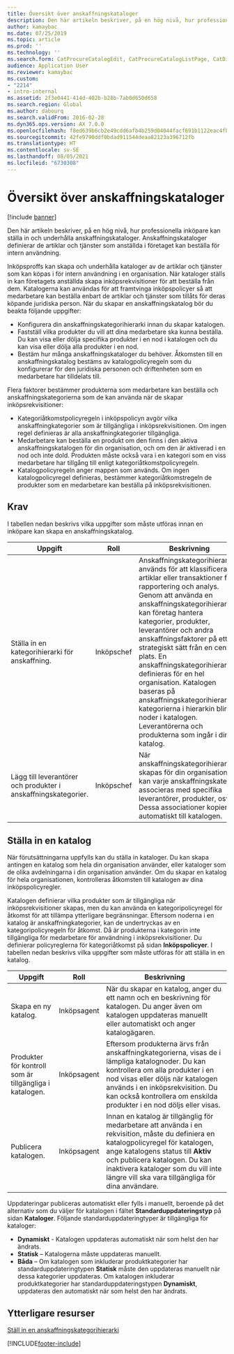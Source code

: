 ```yaml
---
title: Översikt över anskaffningskataloger
description: Den här artikeln beskriver, på en hög nivå, hur professionella inköpare kan ställa in och underhålla anskaffningskataloger. Anskaffningskataloger definierar de artiklar och tjänster som anställda i företaget kan beställa för intern användning.
author: kamaybac
ms.date: 07/25/2019
ms.topic: article
ms.prod: ''
ms.technology: ''
ms.search.form: CatProcureCatalogEdit, CatProcureCatalogListPage, CatDisplayProductRelationAdd
audience: Application User
ms.reviewer: kamaybac
ms.custom:
- "2214"
- intro-internal
ms.assetid: 2f3e0441-414d-402b-b28b-7ab0d650d658
ms.search.region: Global
ms.author: dabourq
ms.search.validFrom: 2016-02-28
ms.dyn365.ops.version: AX 7.0.0
ms.openlocfilehash: f8ed639b6cb2e49cdd6afb4b259d04044facf691b1122eac4fb2694b0946025d
ms.sourcegitcommit: 42fe9790ddf0bdad911544deaa82123a396712fb
ms.translationtype: HT
ms.contentlocale: sv-SE
ms.lasthandoff: 08/05/2021
ms.locfileid: "6730308"
---
```

# <a name="procurement-catalogs-overview"></a>Översikt över anskaffningskataloger

[!include [banner](../includes/banner.md)]

Den här artikeln beskriver, på en hög nivå, hur professionella inköpare kan ställa in och underhålla anskaffningskataloger. Anskaffningskataloger definierar de artiklar och tjänster som anställda i företaget kan beställa för intern användning.

Inköpsproffs kan skapa och underhålla kataloger av de artiklar och tjänster som kan köpas i för intern användning i en organisation. När kataloger ställs in kan företagets anställda skapa inköpsrekvisitioner för att beställa från dem. Katalogerna kan användas för att framtvinga inköpspolicyer så att medarbetare kan beställa enbart de artiklar och tjänster som tillåts för deras köpande juridiska person. När du skapar en anskaffningskatalog bör du beakta följande uppgifter:

-   Konfigurera din anskaffningskategorihierarki innan du skapar katalogen.
-   Fastställ vilka produkter du vill att dina medarbetare ska kunna beställa. Du kan visa eller dölja specifika produkter i en nod i katalogen och du kan visa eller dölja alla produkter i en nod.
-   Bestäm hur många anskaffningskataloger du behöver. Åtkomsten till en anskaffningskatalog bestäms av katalogpolicyregeln som du konfigurerar för den juridiska personen och driftenheten som en medarbetare har tilldelats till.

Flera faktorer bestämmer produkterna som medarbetare kan beställa och anskaffningskategorierna som de kan använda när de skapar inköpsrekvisitioner:

-   Kategoriåtkomstpolicyregeln i inköpspolicyn avgör vilka anskaffningkategorier som är tillgängliga i inköpsrekvisitionen. Om ingen regel definieras är alla anskaffningkategorier tillgängliga.
-   Medarbetare kan beställa en produkt om den finns i den aktiva anskaffningskatalogen för din organisation, och om den är aktiverad i en nod och inte dold. Produkten måste också vara i en kategori som en viss medarbetare har tillgång till enligt kategoriåtkomstpolicyregeln.
-   Katalogpolicyregeln anger mappen som används. Om ingen katalogpolicyregel definieras, bestämmer kategoriåtkomstregeln de produkter som en medarbetare kan beställa på inköpsrekvisitionen.

## <a name="prerequisites"></a>Krav
I tabellen nedan beskrivs vilka uppgifter som måste utföras innan en inköpare kan skapa en anskaffningskatalog.

| Uppgift                                                | Roll               | Beskrivning                                                                                                                                                                                                                                                                                                                                                                                                                                                                                                             |
|-----------------------------------------------------|--------------------|-------------------------------------------------------------------------------------------------------------------------------------------------------------------------------------------------------------------------------------------------------------------------------------------------------------------------------------------------------------------------------------------------------------------------------------------------------------------------------------------------------------------------|
| Ställa in en kategorihierarki för anskaffning.            | Inköpschef | Anskaffningskategorihierarkier används för att klassificera artiklar eller transaktioner för rapportering och analys. Genom att använda en anskaffningskategorihierarki kan företag hantera kategorier, produkter, leverantörer och andra anskaffningsfaktorer på ett strategiskt sätt från en central plats. En anskaffningskategorihierarki definieras för en hel organisation. Katalogen baseras på anskaffningskategorihierarkin: kategorierna i hierarkin blir noder i katalogen. Leverantörerna och produkterna som ingår i din katalog. |
| Lägg till leverantörer och produkter i anskaffningskategorier. | Inköpschef | När anskaffningskategorihierarkin skapas för din organisation, kan varje anskaffningskategori associeras med specifika leverantörer, produkter, osv. Dessa associationer kopieras automatiskt till katalogen.                                                                                                                                                                                                                                                                                           |

## <a name="setting-up-a-catalog"></a>Ställa in en katalog
När förutsättningarna uppfylls kan du ställa in kataloger. Du kan skapa antingen en katalog som hela din organisation använder, eller kataloger som de olika avdelningarna i din organisation använder. Om du skapar en katalog för hela organisationen, kontrolleras åtkomsten till katalogen av dina inköpspolicyregler.  

Katalogen definierar vilka produkter som är tillgängliga när inköpsrekvisitioner skapas, men du kan använda en kategoripolicyregel för åtkomst för att tillämpa ytterligare begränsningar. Eftersom noderna i en katalog är anskaffningkategorier, kan de undertryckas av en kategoripolicyregeln för åtkomst. Då är produkterna i kategorin inte tillgängliga för medarbetare för användning i inköpsrekvisitioner. Du definierar policyreglerna för kategoriåtkomst på sidan **Inköpspolicyer**. I tabellen nedan beskrivs vilka uppgifter som måste utföras för att ställa in en katalog.

| Uppgift                                                   | Roll             | Beskrivning                                                                                                                                                                                                                                                                                                                  |
|--------------------------------------------------------|------------------|------------------------------------------------------------------------------------------------------------------------------------------------------------------------------------------------------------------------------------------------------------------------------------------------------------------------------|
| Skapa en ny katalog.                                  | Inköpsagent | När du skapar en katalog, anger du ett namn och en beskrivning för katalogen. Du anger även om katalogen uppdateras manuellt eller automatiskt och anger katalogägaren.                                                                                                                                      |
| Produkter för kontroll som är tillgängliga i katalogen. | Inköpsagent | Eftersom produkterna ärvs från anskaffningkategorierna, visas de i lämpliga katalognoder. Du kan kontrollera om alla produkter i en nod visas eller döljs när katalogen används i en inköpsrekvisition. Du kan också kontrollera om enskilda produkter i en nod döljs eller visas. |
| Publicera katalogen.                                   | Inköpsagent | Innan en katalog är tillgänglig för medarbetare att använda i en rekvisition, måste du definiera en katalogpolicyregel för katalogen, ange katalogens status till **Aktiv** och publicera katalogen. Du kan inaktivera kataloger som du vill inte längre vill ska vara tillgängliga för dina användare.                                              |

Uppdateringar publiceras automatiskt eller fylls i manuellt, beroende på det alternativ som du väljer för katalogen i fältet **Standarduppdateringstyp** på sidan **Kataloger**. Följande standarduppdateringtyper är tillgängliga för kataloger:

-   **Dynamiskt** - Katalogen uppdateras automatiskt när som helst den har ändrats.
-   **Statisk** – Katalogerna måste uppdateras manuellt.
-   **Båda** – Om katalogen som inkluderar produktkategorier har standarduppdateringtypen **Statisk** måste den uppdateras manuellt när dessa kategorier uppdateras. Om katalogen inkluderar produktkategorier har standarduppdateringstypen **Dynamiskt**, uppdateras den automatiskt när som helst den har ändrats.


## <a name="additional-resources"></a>Ytterligare resurser

[Ställ in en anskaffningskategorihierarki](tasks/set-up-procurement-category-hierarchy.md)





[!INCLUDE[footer-include](../../includes/footer-banner.md)]